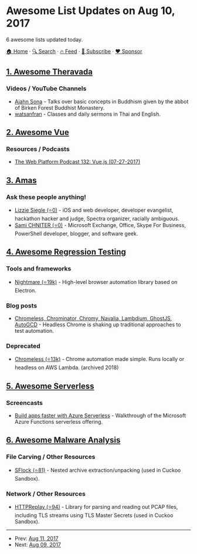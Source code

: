 # Awesome List Updates on Aug 10, 2017

6 awesome lists updated today.

[🏠 Home](/README.md) · [🔍 Search](https://www.trackawesomelist.com/search/) · [🔥 Feed](https://www.trackawesomelist.com/rss.xml) · [📮 Subscribe](https://trackawesomelist.us17.list-manage.com/subscribe?u=d2f0117aa829c83a63ec63c2f&id=36a103854c) · [❤️  Sponsor](https://github.com/sponsors/theowenyoung)



## [1. Awesome Theravada](/content/johnjago/awesome-theravada/README.md)

### Videos / YouTube Channels

*   [Ajahn Sona](https://www.youtube.com/user/AjahnSona) - Talks over basic concepts in Buddhism given by the abbot of Birken Forest Buddhist Monastery.
*   [watsanfran](https://www.youtube.com/user/watsanfran/videos) - Classes and daily sermons in Thai and English.

## [2. Awesome Vue](/content/vuejs/awesome-vue/README.md)

### Resources / Podcasts

*   [The Web Platform Podcast 132: Vue.js (07-27-2017)](http://thewebplatformpodcast.com/132-vuejs)

## [3. Amas](/content/sindresorhus/amas/README.md)

### Ask these people anything!

*   [Lizzie Siegle (⭐0)](https://github.com/elizabethsiegle/ama) - iOS and web developer, developer evangelist, hackathon hacker and judge, Spectra organizer, racially ambiguous.
*   [Sami CHNITER (⭐0)](https://github.com/chniter/ama) - Microsoft Exchange, Office, Skype For Business, PowerShell developer, blogger, and software geek.

## [4. Awesome Regression Testing](/content/mojoaxel/awesome-regression-testing/README.md)

### Tools and frameworks

*   [Nightmare (⭐19k)](https://github.com/segmentio/nightmare) - High-level browser automation library based on Electron.

### Blog posts

*   [Chromeless, Chrominator, Chromy, Navalia, Lambdium, GhostJS, AutoGCD](https://medium.com/@kensoh/chromeless-chrominator-chromy-navalia-lambdium-ghostjs-autogcd-ef34bcd26907) - Headless Chrome is shaking up traditional approaches to test automation.

### Deprecated

*   [Chromeless (⭐13k)](https://github.com/graphcool/chromeless) - Chrome automation made simple. Runs locally or headless on AWS Lambda. (archived 2018)

## [5. Awesome Serverless](/content/pmuens/awesome-serverless/README.md)

### Screencasts

*   [Build apps faster with Azure Serverless](https://www.youtube.com/watch?v=OnJt4qfsfOc) - Walkthrough of the Microsoft Azure Functions serverless offering.

## [6. Awesome Malware Analysis](/content/rshipp/awesome-malware-analysis/README.md)

### File Carving / Other Resources

*   [SFlock (⭐81)](https://github.com/jbremer/sflock) - Nested archive
    extraction/unpacking (used in Cuckoo Sandbox).

### Network / Other Resources

*   [HTTPReplay (⭐94)](https://github.com/jbremer/httpreplay) - Library for parsing
    and reading out PCAP files, including TLS streams using TLS Master Secrets
    (used in Cuckoo Sandbox).

---

- Prev: [Aug 11, 2017](/content/2017/08/11/README.md)
- Next: [Aug 09, 2017](/content/2017/08/09/README.md)